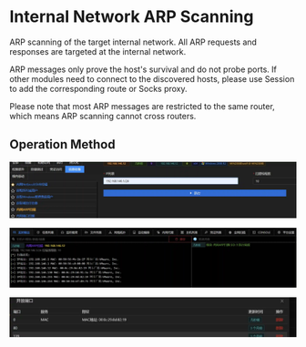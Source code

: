 # Internal Network ARP Scanning


ARP scanning of the target internal network. All ARP requests and responses are targeted at the internal network. 

ARP messages only prove the host's survival and do not probe ports. If other modules need to connect to the discovered hosts, please use Session to add the corresponding route or Socks proxy.

Please note that most ARP messages are restricted to the same router, which means ARP scanning cannot cross routers.

## Operation Method
![](img\Discovery_NetworkServiceScanning_ARPScan\1.webp)

![](img\Discovery_NetworkServiceScanning_ARPScan\2.webp)

![](img\Discovery_NetworkServiceScanning_ARPScan\3.webp)